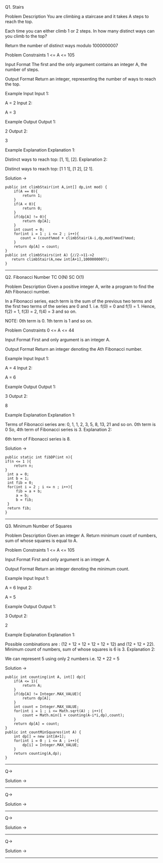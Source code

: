 Q1. Stairs

Problem Description
You are climbing a staircase and it takes A steps to reach the top.

Each time you can either climb 1 or 2 steps. In how many distinct ways can you climb to the top?

Return the number of distinct ways modulo 1000000007



Problem Constraints
1 <= A <= 105



Input Format
The first and the only argument contains an integer A, the number of steps.



Output Format
Return an integer, representing the number of ways to reach the top.



Example Input
Input 1:

 A = 2
Input 2:

 A = 3


Example Output
Output 1:

 2
Output 2:

 3


Example Explanation
Explanation 1:

 Distinct ways to reach top: [1, 1], [2].
Explanation 2:

 Distinct ways to reach top: [1 1 1], [1 2], [2 1].


Solution ->

    public int climbStair(int A,int[] dp,int mod) {
        if(A == 0){
            return 1;
        }
        if(A < 0){
            return 0;
        }
        if(dp[A] != 0){
            return dp[A];
        }
        int count = 0;
        for(int i = 1 ; i <= 2 ; i++){
           count = (count%mod + climbStair(A-i,dp,mod)%mod)%mod;
        }
        return dp[A] = count;
    }
    public int climbStairs(int A) {//2->11->2
       return climbStair(A,new int[A+1],1000000007);
    }

    
---------------------------------------------------------------------------------------------------------
Q2. Fibonacci Number TC O(N) SC O(1)

Problem Description
Given a positive integer A, write a program to find the Ath Fibonacci number.

In a Fibonacci series, each term is the sum of the previous two terms and the first two terms of the series are 0 and 1. i.e. f(0) = 0 and f(1) = 1. Hence, f(2) = 1, f(3) = 2, f(4) = 3 and so on.

NOTE: 0th term is 0. 1th term is 1 and so on.



Problem Constraints
0 <= A <= 44



Input Format
First and only argument is an integer A.



Output Format
Return an integer denoting the Ath Fibonacci number.



Example Input
Input 1:

 A = 4
Input 2:

 A = 6


Example Output
Output 1:

 3
Output 2:

 8


Example Explanation
Explanation 1:

 Terms of Fibonacci series are: 0, 1, 1, 2, 3, 5, 8, 13, 21 and so on.
 0th term is 0 So, 4th term of Fibonacci series is 3. 
Explanation 2:

 6th term of Fibonacci series is 8.


Solution ->

    public static int fibDP(int n){
    if(n <= 1 ){
        return n;
    }
     int a = 0;
     int b = 1;
     int fib = 0;
     for(int i = 2 ; i <= n ; i++){
         fib = a + b;
         a = b;
         b = fib;
     }
     return fib;
    }

    
---------------------------------------------------------------------------------------------------------

Q3. Minimum Number of Squares

Problem Description
Given an integer A. Return minimum count of numbers, sum of whose squares is equal to A.



Problem Constraints
1 <= A <= 105



Input Format
First and only argument is an integer A.



Output Format
Return an integer denoting the minimum count.



Example Input
Input 1:

 A = 6
Input 2:

 A = 5


Example Output
Output 1:

 3
Output 2:

 2


Example Explanation
Explanation 1:

 Possible combinations are : (12 + 12 + 12 + 12 + 12 + 12) and (12 + 12 + 22).
 Minimum count of numbers, sum of whose squares is 6 is 3. 
Explanation 2:

 We can represent 5 using only 2 numbers i.e. 12 + 22 = 5


Solution ->

    public int counting(int A, int[] dp){
        if(A <= 1){
            return A;
        }
        if(dp[A] != Integer.MAX_VALUE){
            return dp[A];
        }
        int count = Integer.MAX_VALUE;
        for(int i = 1 ; i <= Math.sqrt(A) ; i++){
            count = Math.min(1 + counting(A-i*i,dp),count);
        }
        return dp[A] = count;
    }
    public int countMinSquares(int A) {
        int dp[] = new int[A+1];
        for(int i = 0 ; i <= A ; i++){
            dp[i] = Integer.MAX_VALUE;
        }
        return counting(A,dp);
    }

    
---------------------------------------------------------------------------------------------------------

Q-> 


Solution ->

    
---------------------------------------------------------------------------------------------------------

Q-> 


Solution ->

    
---------------------------------------------------------------------------------------------------------

Q-> 


Solution ->

    
---------------------------------------------------------------------------------------------------------

Q-> 


Solution ->

    
---------------------------------------------------------------------------------------------------------


